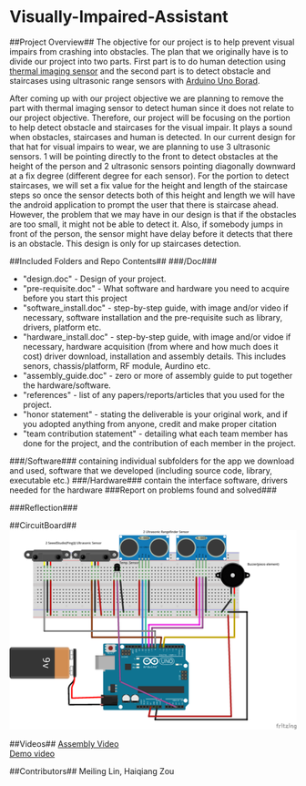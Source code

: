 Visually-Impaired-Assistant
==================

##Project Overview##
The objective for our project is to help prevent visual impairs from crashing into obstacles. The plan that we originally have is to divide our project into two parts. First part is to do human detection using [thermal imaging sensor](http://www.rhworkshop.com/pages/product-ir-blue-dm) and the second part is to detect obstacle and staircases using ultrasonic range sensors with [Arduino Uno Borad](http://www.arduino.cc/en/Main/arduinoBoardUno).

After coming up with our project objective we are planning to remove the part with thermal imaging sensor to detect human since it does not relate to our project objective. Therefore, our project will be focusing on the portion to help detect obstacle and staircases for the visual impair. It plays a sound when obstacles, staircases and human is detected. In our current design for that hat for visual impairs to wear, we are planning to use 3 ultrasonic sensors. 1 will be pointing directly to the front to detect obstacles at the height of the person and 2 ultrasonic sensors pointing diagonally downward at a fix degree (different degree for each sensor). For the portion to detect staircases, we will set a fix value for the height and length of the staircase steps so once the sensor detects both of this height and length we will have the android application to prompt the user that there is staircase ahead. However, the problem that we may have in our design is that if the obstacles are too small, it might not be able to detect it. Also, if somebody jumps in front of the person, the sensor might have delay before it detects that there is an obstacle. This design is only for up staircases detection.


##Included Folders and Repo Contents##
###/Doc###
<ul>
		<li>"design.doc" - Design of your project.</li>
		<li>"pre-requisite.doc" - What software and hardware you need to acquire before you start this project</li>
		<li>"software_install.doc" - step-by-step guide, with image and/or video if necessary, software installation and the pre-requisite such as library, drivers, platform etc.</li>
		<li>"hardware_install.doc" - step-by-step guide, with image and/or vidoe if necessary, hardware acquisition (from where and how much does it cost) driver download, installation and assembly details. 
		This includes senors, chassis/platform, RF module, Aurdino etc.</li>
		<li>"assembly_guide.doc" - zero or more of assembly guide to put together the hardware/software.</li>
		<li>"references" - list of any papers/reports/articles that you used for the project.</li>
		<li>"honor statement" - stating the deliverable is your original work, and if you adopted anything from anyone, credit and make proper citation</li>
		<li>"team contribution statement" - detailing what each team member has done for the project, and the contribution of each member in the project.</li>
		</ul>
###/Software###
	containing individual subfolders for the app we download and used, software that we developed (including source code, library, executable etc.)
###/Hardware###
	contain the interface software, drivers needed for the hardware
###Report on problems found and solved###

###Reflection###

##CircuitBoard##
![alt tag](Images/CircuitBoard.png)

##Videos##
[Assembly Video](https://www.youtube.com/watch?v=WbqXZgBYLgY)
<br/>
[Demo video](https://www.youtube.com/watch?v=l3yPzs39GY0)

##Contributors##
Meiling Lin, Haiqiang Zou
